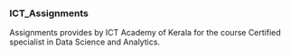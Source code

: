 ### ICT_Assignments
Assignments provides by ICT Academy of Kerala for the course Certified specialist in Data Science and Analytics.
